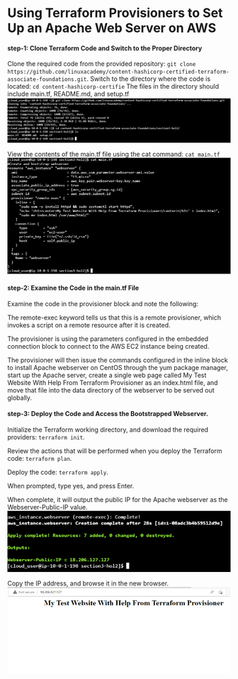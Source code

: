 #       Using Terraform Provisioners to Set Up an Apache Web Server on AWS
#### step-1: Clone Terraform Code and Switch to the Proper Directory
Clone the required code from the provided repository:
`git clone https://github.com/linuxacademy/content-hashicorp-certified-terraform-associate-foundations.git`.
Switch to the directory where the code is located: `cd content-hashicorp-certifie`
The files in the directory should include main.tf, README.md, and setup.tf
![1](outputs/pic7.PNG)

View the contents of the main.tf file using the cat command: `cat main.tf`
![1](outputs/pic8.PNG)

#### step-2: Examine the Code in the main.tf File
Examine the code in the provisioner block and note the following:

The remote-exec keyword tells us that this is a remote provisioner, which invokes a script on a remote resource after it is created.

The provisioner is using the parameters configured in the embedded connection block to connect to the AWS EC2 instance being created.

The provisioner will then issue the commands configured in the inline block to install Apache webserver on CentOS through the yum package manager, start up the Apache server, create a single web page called My Test Website With Help From Terraform Provisioner as an index.html file, and move that file into the data directory of the webserver to be served out globally.

#### step-3: Deploy the Code and Access the Bootstrapped Webserver.
Initialize the Terraform working directory, and download the required providers: `terraform init`.

Review the actions that will be performed when you deploy the Terraform code: `terraform plan`.

Deploy the code: `terraform apply`.

When prompted, type yes, and press Enter.

When complete, it will output the public IP for the Apache webserver as the Webserver-Public-IP value.
![1](outputs/pic9.PNG)

Copy the IP address, and browse it in the new browser.
![1](outputs/pic10.PNG)

